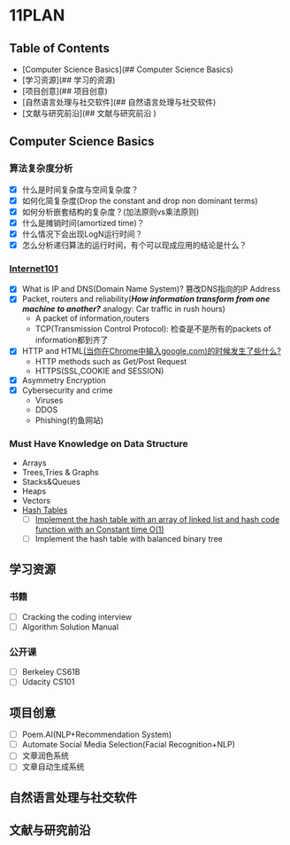 # 11PLAN

## Table of Contents

- [Computer Science Basics](## Computer Science Basics)
- [学习资源](## 学习的资源)
- [项目创意](## 项目创意)
- [自然语言处理与社交软件](## 自然语言处理与社交软件)
- [文献与研究前沿](## 文献与研究前沿 )


## Computer Science Basics

### 算法复杂度分析

  - [x] 什么是时间复杂度与空间复杂度？
  - [x] 如何化简复杂度(Drop the constant and drop non dominant terms)
  - [x] 如何分析嵌套结构的复杂度？(加法原则vs乘法原则)
  - [x] 什么是摊销时间(amortized time)？
  - [x] 什么情况下会出现LogN运行时间？
  - [x] 怎么分析递归算法的运行时间，有个可以现成应用的结论是什么？

### [Internet101](https://www.khanacademy.org/computing/computer-science/internet-intro)
  - [x] What is IP and DNS(Domain Name System)? 篡改DNS指向的IP Address
  - [x] Packet, routers and reliability(***How information transform from one machine to another?*** analogy: Car traffic in rush hours)
     + A packet of information,routers
     + TCP(Transmission Control Protocol): 检查是不是所有的packets of information都到齐了
  - [x] HTTP and HTML[(当你在Chrome中输入google.com)的时候发生了些什么?](https://www.khanacademy.org/computing/computer-science/internet-intro/internet-works-intro/v/the-internet-http-and-html)
     + HTTP methods such as Get/Post Request
     + HTTPS(SSL,COOKIE and SESSION)
  - [x] Asymmetry Encryption
  - [x] Cybersecurity and crime
     + Viruses
     + DDOS
     + Phishing(钓鱼网站)

### Must Have Knowledge on Data Structure

+ Arrays
+ Trees,Tries & Graphs
+ Stacks&Queues
+ Heaps
+ Vectors
+ [Hash Tables](https://www.youtube.com/watch?v=0M_kIqhwbFo&list=PLUl4u3cNGP61Oq3tWYp6V_F-5jb5L2iHb&index=8)
  - [ ] [Implement the hash table with an array of linked list and hash code function with an Constant time O(1)](https://github.com/chenxu10/cs-study/blob/master/Implementing_Dictionary.ipynb)
  - [ ] Implement the hash table with balanced binary tree

## 学习资源

### 书籍

- [ ] Cracking the coding interview
- [ ] Algorithm Solution Manual

### 公开课

- [ ] Berkeley CS61B
- [ ] Udacity CS101

## 项目创意

- [ ] Poem.AI(NLP+Recommendation System)
- [ ] Automate Social Media Selection(Facial Recognition+NLP)
- [ ] 文章润色系统
- [ ] 文章自动生成系统

## 自然语言处理与社交软件

## 文献与研究前沿